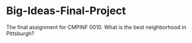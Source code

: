 # Big-Ideas-Final-Project
The final assignment for CMPINF 0010. What is the best neighborhood in Pittsburgh?
